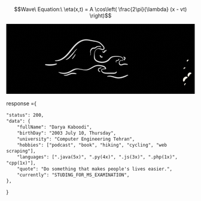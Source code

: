 ```math
Wave\ Equation:\ \eta(x,t) = A \cos\left( \frac{2\pi}{\lambda} (x - vt) \right)
```

![header image](https://github.com/Darya-Kaboodi/Darya-Kaboodi/blob/main/D_K.gif?raw=true)

response ={

    "status": 200,
    "data": {
        "fullName": "Darya Kaboodi",
        "birthDay": "2003 July 10, Thursday",
        "university": "Computer Engineering Tehran",
        "hobbies": ["podcast", "book", "hiking", "cycling", "web scraping"],
        "languages": [".java(5x)", ".py(4x)", ".js(3x)", ".php(1x)", "cpp(1x)"],
        "quote": "Do something that makes people's lives easier.",
        "currently": "STUDING_FOR_MS_EXAMINATION",
    },
    
}



